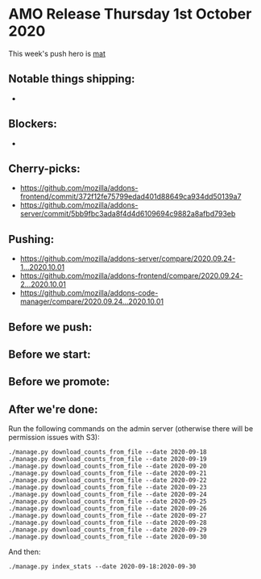# AMO Release Thursday 1st October 2020

This week's push hero is [mat](https://github.com/diox)

## Notable things shipping:

-

## Blockers:

-

## Cherry-picks:

- https://github.com/mozilla/addons-frontend/commit/372f12fe75799edad401d88649ca934dd50139a7
- https://github.com/mozilla/addons-server/commit/5bb9fbc3ada8f4d4d6109694c9882a8afbd793eb

## Pushing:

- https://github.com/mozilla/addons-server/compare/2020.09.24-1...2020.10.01
- https://github.com/mozilla/addons-frontend/compare/2020.09.24-2...2020.10.01
- https://github.com/mozilla/addons-code-manager/compare/2020.09.24...2020.10.01

## Before we push:

## Before we start:

## Before we promote:

## After we're done:

Run the following commands on the admin server (otherwise there will be permission issues with S3):

```
./manage.py download_counts_from_file --date 2020-09-18
./manage.py download_counts_from_file --date 2020-09-19
./manage.py download_counts_from_file --date 2020-09-20
./manage.py download_counts_from_file --date 2020-09-21
./manage.py download_counts_from_file --date 2020-09-22
./manage.py download_counts_from_file --date 2020-09-23
./manage.py download_counts_from_file --date 2020-09-24
./manage.py download_counts_from_file --date 2020-09-25
./manage.py download_counts_from_file --date 2020-09-26
./manage.py download_counts_from_file --date 2020-09-27
./manage.py download_counts_from_file --date 2020-09-28
./manage.py download_counts_from_file --date 2020-09-29
./manage.py download_counts_from_file --date 2020-09-30
```

And then:

```
./manage.py index_stats --date 2020-09-18:2020-09-30
```

